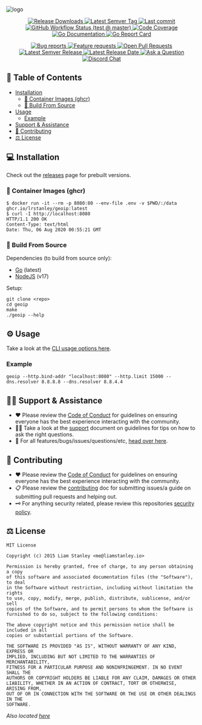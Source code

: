 <!-- template:define:options
{
  "nodescription": true
}
-->
![logo](https://liam.sh/-/gh/svg/lrstanley/geoip?icon=fluent-emoji-flat%3Aglobe-showing-americas&icon.height=80&layout=left&bgcolor=rgba%282%2C+12%2C+18%2C+1%29)

<!-- template:begin:header -->
<!-- do not edit anything in this "template" block, its auto-generated -->

<p align="center">
  <a href="https://github.com/lrstanley/geoip/releases">
    <img title="Release Downloads" src="https://img.shields.io/github/downloads/lrstanley/geoip/total?style=flat-square">
  </a>
  <a href="https://github.com/lrstanley/geoip/tags">
    <img title="Latest Semver Tag" src="https://img.shields.io/github/v/tag/lrstanley/geoip?style=flat-square">
  </a>
  <a href="https://github.com/lrstanley/geoip/commits/master">
    <img title="Last commit" src="https://img.shields.io/github/last-commit/lrstanley/geoip?style=flat-square">
  </a>




  <a href="https://github.com/lrstanley/geoip/actions?query=workflow%3Atest+event%3Apush">
    <img title="GitHub Workflow Status (test @ master)" src="https://img.shields.io/github/actions/workflow/status/lrstanley/geoip/test.yml?branch=master&label=test&style=flat-square">
  </a>

  <a href="https://codecov.io/gh/lrstanley/geoip">
    <img title="Code Coverage" src="https://img.shields.io/codecov/c/github/lrstanley/geoip/master?style=flat-square">
  </a>

  <a href="https://pkg.go.dev/github.com/lrstanley/geoip">
    <img title="Go Documentation" src="https://pkg.go.dev/badge/github.com/lrstanley/geoip?style=flat-square">
  </a>
  <a href="https://goreportcard.com/report/github.com/lrstanley/geoip">
    <img title="Go Report Card" src="https://goreportcard.com/badge/github.com/lrstanley/geoip?style=flat-square">
  </a>
</p>
<p align="center">
  <a href="https://github.com/lrstanley/geoip/issues?q=is:open+is:issue+label:bug">
    <img title="Bug reports" src="https://img.shields.io/github/issues/lrstanley/geoip/bug?label=issues&style=flat-square">
  </a>
  <a href="https://github.com/lrstanley/geoip/issues?q=is:open+is:issue+label:enhancement">
    <img title="Feature requests" src="https://img.shields.io/github/issues/lrstanley/geoip/enhancement?label=feature%20requests&style=flat-square">
  </a>
  <a href="https://github.com/lrstanley/geoip/pulls">
    <img title="Open Pull Requests" src="https://img.shields.io/github/issues-pr/lrstanley/geoip?label=prs&style=flat-square">
  </a>
  <a href="https://github.com/lrstanley/geoip/releases">
    <img title="Latest Semver Release" src="https://img.shields.io/github/v/release/lrstanley/geoip?style=flat-square">
    <img title="Latest Release Date" src="https://img.shields.io/github/release-date/lrstanley/geoip?label=date&style=flat-square">
  </a>
  <a href="https://github.com/lrstanley/geoip/discussions/new?category=q-a">
    <img title="Ask a Question" src="https://img.shields.io/badge/support-ask_a_question!-blue?style=flat-square">
  </a>
  <a href="https://liam.sh/chat"><img src="https://img.shields.io/badge/discord-bytecord-blue.svg?style=flat-square" title="Discord Chat"></a>
</p>
<!-- template:end:header -->

<!-- template:begin:toc -->
<!-- do not edit anything in this "template" block, its auto-generated -->
## :link: Table of Contents

  - [Installation](#computer-installation)
    - [🐳 Container Images (ghcr)](#whale-container-images-ghcr)
    - [🧰 Build From Source](#toolbox-build-from-source)
  - [Usage](#gear-usage)
    - [Example](#example)
  - [Support &amp; Assistance](#raising_hand_man-support--assistance)
  - [🤝 Contributing](#handshake-contributing)
  - [⚖️ License](#balance_scale-license)
<!-- template:end:toc -->

## :computer: Installation

Check out the [releases](https://github.com/lrstanley/geoip/releases)
page for prebuilt versions.

### :whale: Container Images (ghcr)

```console
$ docker run -it --rm -p 8080:80 --env-file .env -v $PWD/:/data ghcr.io/lrstanley/geoip:latest
$ curl -I http://localhost:8080
HTTP/1.1 200 OK
Content-Type: text/html
Date: Thu, 06 Aug 2020 00:55:21 GMT
```

### :toolbox: Build From Source

Dependencies (to build from source only):

- [Go](https://golang.org/doc/install) (latest)
- [NodeJS](https://nodejs.org/en/download/) (v17)

Setup:

```console
git clone <repo>
cd geoip
make
./geoip --help
```

## :gear: Usage

Take a look at the [CLI usage options here](./USAGE.md).

### Example

```console
geoip --http.bind-addr "localhost:8080" --http.limit 15000 --dns.resolver 8.8.8.8 --dns.resolver 8.8.4.4
```

<!-- template:begin:support -->
<!-- do not edit anything in this "template" block, its auto-generated -->
## :raising_hand_man: Support & Assistance

* :heart: Please review the [Code of Conduct](.github/CODE_OF_CONDUCT.md) for
     guidelines on ensuring everyone has the best experience interacting with
     the community.
* :raising_hand_man: Take a look at the [support](.github/SUPPORT.md) document on
     guidelines for tips on how to ask the right questions.
* :lady_beetle: For all features/bugs/issues/questions/etc, [head over here](https://github.com/lrstanley/geoip/issues/new/choose).
<!-- template:end:support -->

<!-- template:begin:contributing -->
<!-- do not edit anything in this "template" block, its auto-generated -->
## :handshake: Contributing

* :heart: Please review the [Code of Conduct](.github/CODE_OF_CONDUCT.md) for guidelines
     on ensuring everyone has the best experience interacting with the
    community.
* :clipboard: Please review the [contributing](.github/CONTRIBUTING.md) doc for submitting
     issues/a guide on submitting pull requests and helping out.
* :old_key: For anything security related, please review this repositories [security policy](https://github.com/lrstanley/geoip/security/policy).
<!-- template:end:contributing -->

<!-- template:begin:license -->
<!-- do not edit anything in this "template" block, its auto-generated -->
## :balance_scale: License

```
MIT License

Copyright (c) 2015 Liam Stanley <me@liamstanley.io>

Permission is hereby granted, free of charge, to any person obtaining a copy
of this software and associated documentation files (the "Software"), to deal
in the Software without restriction, including without limitation the rights
to use, copy, modify, merge, publish, distribute, sublicense, and/or sell
copies of the Software, and to permit persons to whom the Software is
furnished to do so, subject to the following conditions:

The above copyright notice and this permission notice shall be included in all
copies or substantial portions of the Software.

THE SOFTWARE IS PROVIDED "AS IS", WITHOUT WARRANTY OF ANY KIND, EXPRESS OR
IMPLIED, INCLUDING BUT NOT LIMITED TO THE WARRANTIES OF MERCHANTABILITY,
FITNESS FOR A PARTICULAR PURPOSE AND NONINFRINGEMENT. IN NO EVENT SHALL THE
AUTHORS OR COPYRIGHT HOLDERS BE LIABLE FOR ANY CLAIM, DAMAGES OR OTHER
LIABILITY, WHETHER IN AN ACTION OF CONTRACT, TORT OR OTHERWISE, ARISING FROM,
OUT OF OR IN CONNECTION WITH THE SOFTWARE OR THE USE OR OTHER DEALINGS IN THE
SOFTWARE.
```

_Also located [here](LICENSE)_
<!-- template:end:license -->
